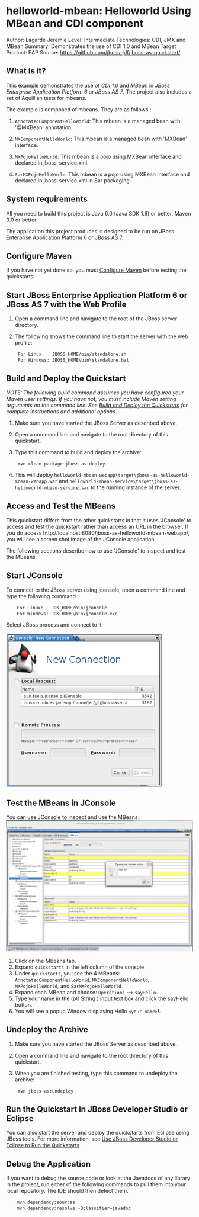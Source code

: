 helloworld-mbean: Helloworld Using MBean and CDI component
======================================================
Author: Lagarde Jeremie
Level: Intermediate
Technologies: CDI, JMX and MBean
Summary: Demonstrates the use of CDI 1.0 and MBean
Target Product: EAP
Source: <https://github.com/jboss-jdf/jboss-as-quickstart/>

What is it?
-----------

This example demonstrates the use of *CDI 1.0* and *MBean* in  *JBoss Enterprise Application Platform 6* or *JBoss AS 7*. The project also includes a set of Aquillian tests for mbeans.

The example is composed of mbeans. They are as follows :

1. `AnnotatedComponentHelloWorld`: This mbean is a managed bean with '@MXBean' annotation.

1. `MXComponentHelloWorld`:  This mbean is a managed bean with 'MXBean' interface.

1. `MXPojoHelloWorld`:  This mbean is a pojo using MXBean interface and declared in jboss-service.xml.

1. `SarMXPojoHelloWorld`:  This mbean is a pojo using MXBean interface and declared in jboss-service.xml in Sar packaging.

System requirements
-------------------

All you need to build this project is Java 6.0 (Java SDK 1.6) or better, Maven 3.0 or better.

The application this project produces is designed to be run on JBoss Enterprise Application Platform 6 or JBoss AS 7. 

 
Configure Maven
---------------

If you have not yet done so, you must [Configure Maven](../README.md#mavenconfiguration) before testing the quickstarts.


Start JBoss Enterprise Application Platform 6 or JBoss AS 7 with the Web Profile
-------------------------

1. Open a command line and navigate to the root of the JBoss server directory.
2. The following shows the command line to start the server with the web profile:

        For Linux:   JBOSS_HOME/bin/standalone.sh
        For Windows: JBOSS_HOME\bin\standalone.bat

 
Build and Deploy the Quickstart
-------------------------

_NOTE: The following build command assumes you have configured your Maven user settings. If you have not, you must include Maven setting arguments on the command line. See [Build and Deploy the Quickstarts](../README.md#buildanddeploy) for complete instructions and additional options._

1. Make sure you have started the JBoss Server as described above.
2. Open a command line and navigate to the root directory of this quickstart.
3. Type this command to build and deploy the archive:

        mvn clean package jboss-as:deploy

4. This will deploy `helloworld-mbean-webapp\target\jboss-as-helloworld-mbean-webapp.war` and `helloworld-mbean-service\target\jboss-as-helloworld-mbean-service.sar` to the running instance of the server.


Access and Test the MBeans  
--------------------------
This quickstart differs from the other quickstarts in that it uses 'JConsole' to access and test the quickstart rather than access an URL in the browser. If you do access http://localhost:8080/jboss-as-helloworld-mbean-webapp/, you will see a screen shot image of the JConsole application,

The following sections describe how to use 'JConsole' to inspect and test the MBeans. 

Start JConsole
--------------

To connect to the JBoss server using jconsole, open a command line and type the following command :

        For Linux:   JDK_HOME/bin/jconsole
        For Windows: JDK_HOME\bin\jconsole.exe

Select JBoss process and connect to it.

![MBeans in JConsole Connection](helloworld-mbean-webapp/src/main/webapp/jconsole_connection.png)
 
Test the MBeans in JConsole
---------------------------

You can use JConsole to inspect and use the MBeans :
![MBeans in JConsole](helloworld-mbean-webapp/src/main/webapp/jconsole.png)

1. Click on the MBeans tab.
2. Expand `quickstarts` in the left column of the console.
3. Under `quickstarts`, you see the 4 MBeans: `AnnotatedComponentHelloWorld`, `MXComponentHelloWorld`, `MXPojoHelloWorld`, and `SarMXPojoHelloWorld`
4. Expand each MBean and choose: `Operations` --> `sayHello`.
5. Type your name in the (p0 String ) input text box and click the sayHello button.
6. You will see a popup Window displaying Hello `<your name>`!.


Undeploy the Archive
--------------------

1. Make sure you have started the JBoss Server as described above.
2. Open a command line and navigate to the root directory of this quickstart.
3. When you are finished testing, type this command to undeploy the archive:

        mvn jboss-as:undeploy


Run the Quickstart in JBoss Developer Studio or Eclipse
-------------------------------------
You can also start the server and deploy the quickstarts from Eclipse using JBoss tools. For more information, see [Use JBoss Developer Studio or Eclipse to Run the Quickstarts](../README.md#useeclipse) 


Debug the Application
------------------------------------

If you want to debug the source code or look at the Javadocs of any library in the project, run either of the following commands to pull them into your local repository. The IDE should then detect them.

        mvn dependency:sources
        mvn dependency:resolve -Dclassifier=javadoc
